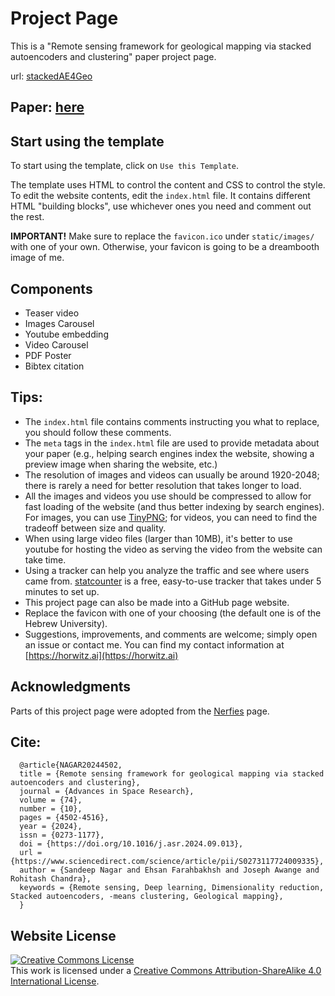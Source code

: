 #  Project Page
This is a "Remote sensing framework for geological mapping via stacked autoencoders and clustering" paper project page.

url: [stackedAE4Geo](https://naagar.github.io/stackedAE4Geo/)

## Paper: [here](https://www.sciencedirect.com/science/article/pii/S0273117724009335)

## Start using the template
To start using the template, click on `Use this Template`.

The template uses HTML to control the content and CSS to control the style. 
To edit the website contents, edit the `index.html` file. It contains different HTML "building blocks", use whichever ones you need and comment out the rest.  

**IMPORTANT!** Make sure to replace the `favicon.ico` under `static/images/` with one of your own. Otherwise, your favicon is going to be a dreambooth image of me.

## Components
- Teaser video
- Images Carousel
- Youtube embedding
- Video Carousel
- PDF Poster
- Bibtex citation

## Tips:
- The `index.html` file contains comments instructing you what to replace, you should follow these comments.
- The `meta` tags in the `index.html` file are used to provide metadata about your paper 
(e.g., helping search engines index the website, showing a preview image when sharing the website, etc.)
- The resolution of images and videos can usually be around 1920-2048; there is rarely a need for better resolution that takes longer to load. 
- All the images and videos you use should be compressed to allow for fast loading of the website (and thus better indexing by search engines). For images, you can use [TinyPNG](https://tinypng.com); for videos, you can need to find the tradeoff between size and quality.
- When using large video files (larger than 10MB), it's better to use youtube for hosting the video as serving the video from the website can take time.
- Using a tracker can help you analyze the traffic and see where users came from. [statcounter](https://statcounter.com) is a free, easy-to-use tracker that takes under 5 minutes to set up. 
- This project page can also be made into a GitHub page website.
- Replace the favicon with one of your choosing (the default one is of the Hebrew University). 
- Suggestions, improvements, and comments are welcome; simply open an issue or contact me. You can find my contact information at [https://horwitz.ai](https://horwitz.ai)

## Acknowledgments
Parts of this project page were adopted from the [Nerfies](https://nerfies.github.io/) page.

## Cite:
      @article{NAGAR20244502,
      title = {Remote sensing framework for geological mapping via stacked autoencoders and clustering},
      journal = {Advances in Space Research},
      volume = {74},
      number = {10},
      pages = {4502-4516},
      year = {2024},
      issn = {0273-1177},
      doi = {https://doi.org/10.1016/j.asr.2024.09.013},
      url = {https://www.sciencedirect.com/science/article/pii/S0273117724009335},
      author = {Sandeep Nagar and Ehsan Farahbakhsh and Joseph Awange and Rohitash Chandra},
      keywords = {Remote sensing, Deep learning, Dimensionality reduction, Stacked autoencoders, -means clustering, Geological mapping},
      }

## Website License
<a rel="license" href="http://creativecommons.org/licenses/by-sa/4.0/"><img alt="Creative Commons License" style="border-width:0" src="https://i.creativecommons.org/l/by-sa/4.0/88x31.png" /></a><br />This work is licensed under a <a rel="license" href="http://creativecommons.org/licenses/by-sa/4.0/">Creative Commons Attribution-ShareAlike 4.0 International License</a>.
